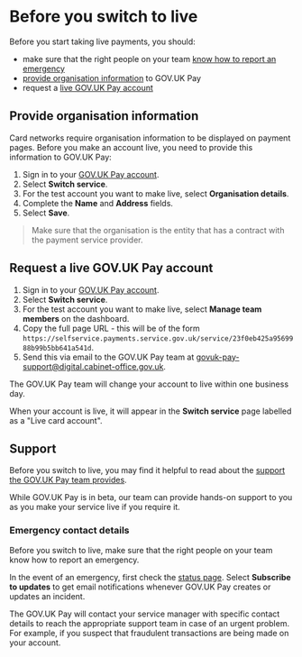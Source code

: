 # Before you switch to live 

Before you start taking live payments, you should: 

* make sure that the right people on your
team [know how to report an emergency](#emergency-contact-details)
* [provide organisation information](#provide-organisation-information) to GOV.UK Pay 
* request a [live GOV.UK Pay account](#request-a-live-gov-uk-pay-account)

## Provide organisation information

Card networks require organisation information to be displayed on payment
pages. Before you make an account live, you need to provide this information
to GOV.UK Pay:

1. Sign in to your [GOV.UK Pay
   account](https://selfservice.payments.service.gov.uk/login).
1. Select __Switch service__.
1. For the test account you want to make live, select __Organisation
   details__. 
1. Complete the __Name__ and __Address__ fields.
1. Select __Save__. 

> Make sure that the organisation is the entity that has a contract with the
> payment service provider.

## Request a live GOV.UK Pay account

1. Sign in to your [GOV.UK Pay
   account](https://selfservice.payments.service.gov.uk/login).
1. Select __Switch service__.
1. For the test account you want to make live, select __Manage team members__
   on the dashboard. 
1. Copy the full page URL - this will be of the form
   `https://selfservice.payments.service.gov.uk/service/23f0eb425a9569988b99b5bb641a541d`.
1. Send this via email to the GOV.UK Pay team at
   [govuk-pay-support@digital.cabinet-office.gov.uk](govuk-pay-support@digital.cabinet-office.gov.uk).

The GOV.UK Pay team will change your account to live within one business day.

When your account is live, it will appear in the __Switch service__ page
labelled as a "Live card account".

## Support

Before you switch to live, you may find it helpful to read about the [support
the GOV.UK Pay team provides](/support_contact_and_more_information/#support).

While GOV.UK Pay is in beta, our team can provide hands-on support to you as you
make your service live if you require it. 

### Emergency contact details

Before you switch to live, make sure that the right people on your team know
how to report an emergency.

In the event of an emergency, first check the [status
page](https://payments.statuspage.io). Select __Subscribe to updates__ to get
email notifications whenever GOV.UK Pay creates or updates an incident.

The GOV.UK Pay will contact your service manager with specific
contact details to reach the appropriate support team in case of an urgent
problem. For example, if you suspect that fraudulent transactions are being
made on your account.

